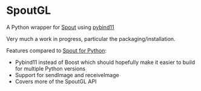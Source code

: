 SpoutGL
==============

A Python wrapper for [Spout](https://leadedge.github.io/) using [pybind11](https://github.com/pybind/pybind11)

Very much a work in progress, particular the packaging/installation.

Features compared to [Spout for Python](https://github.com/maybites/Spout-for-Python):
- Pybind11 instead of Boost which should hopefully make it easier to build for multiple Python versions
- Support for sendImage and receiveImage
- Covers more of the SpoutGL API
